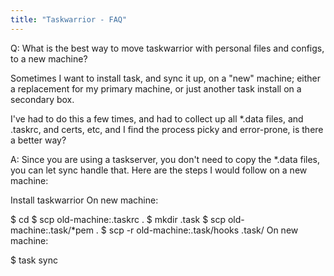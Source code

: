```yaml
---
title: "Taskwarrior - FAQ"
---
```


Q: What is the best way to move taskwarrior with personal files and configs, to a new machine?

Sometimes I want to install task, and sync it up, on a "new" machine; either a replacement for my primary machine, or just another task install on a secondary box.

 

I've had to do this a few times, and had to collect up all *.data files, and .taskrc, and certs, etc, and I find the process picky and error-prone, is there a better way?

A: Since you are using a taskserver, you don't need to copy the *.data files, you can let sync handle that.
Here are the steps I would follow on a new machine:

Install taskwarrior
On new machine: 

$ cd
$ scp old-machine:.taskrc .
$ mkdir .task
$ scp old-machine:.task/*pem .
$ scp -r old-machine:.task/hooks .task/
On new machine: 

$ task sync


